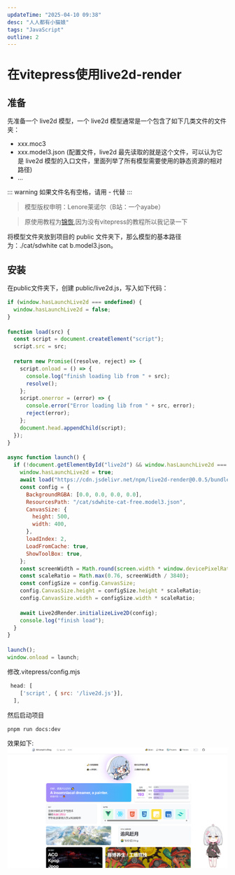 ```yaml
---
updateTime: "2025-04-10 09:38"
desc: "人人都有小猫娘"
tags: "JavaScript"
outline: 2
---
```

# 在vitepress使用live2d-render

## 准备
先准备一个 live2d 模型，一个 live2d 模型通常是一个包含了如下几类文件的文件夹：

- xxx.moc3
- xxx.model3.json (配置文件，live2d 最先读取的就是这个文件，可以认为它是 live2d 模型的入口文件，里面列举了所有模型需要使用的静态资源的相对路径)
- ...

::: warning
如果文件名有空格，请用 - 代替
:::

> 模型版权申明：Lenore莱诺尔（B站：一个ayabe）

> 原使用教程为[锦恢](https://document.kirigaya.cn/docs/live2d-render/vuepress-install.html),因为没有vitepress的教程所以我记录一下

将模型文件夹放到项目的 public 文件夹下，那么模型的基本路径为：./cat/sdwhite cat b.model3.json。

## 安装
在public文件夹下，创建 public/live2d.js，写入如下代码：

```js
if (window.hasLaunchLive2d === undefined) {
  window.hasLaunchLive2d = false;
}

function load(src) {
  const script = document.createElement("script");
  script.src = src;

  return new Promise((resolve, reject) => {
    script.onload = () => {
      console.log("finish loading lib from " + src);
      resolve();
    };
    script.onerror = (error) => {
      console.error("Error loading lib from " + src, error);
      reject(error);
    };
    document.head.appendChild(script);
  });
}

async function launch() {
  if (!document.getElementById("live2d") && window.hasLaunchLive2d === false) {
    window.hasLaunchLive2d = true;
    await load("https://cdn.jsdelivr.net/npm/live2d-render@0.0.5/bundle.js");
    const config = {
      BackgroundRGBA: [0.0, 0.0, 0.0, 0.0],
      ResourcesPath: "/cat/sdwhite-cat-free.model3.json",
      CanvasSize: {
        height: 500,
        width: 400,
      },
      loadIndex: 2,
      LoadFromCache: true,
      ShowToolBox: true,
    };
    const screenWidth = Math.round(screen.width * window.devicePixelRatio);
    const scaleRatio = Math.max(0.76, screenWidth / 3840);
    const configSize = config.CanvasSize;
    config.CanvasSize.height = configSize.height * scaleRatio;
    config.CanvasSize.width = configSize.width * scaleRatio;

    await Live2dRender.initializeLive2D(config);
    console.log("finish load");
  }
}

launch();
window.onload = launch;
```

修改.vitepress/config.mjs
```js
 head: [
    ['script', { src: '/live2d.js'}],
  ],
```

然后启动项目
```bash
pnpm run docs:dev
```

效果如下:
![效果图](./image.png)
